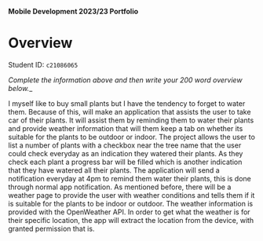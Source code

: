 **Mobile Development 2023/23 Portfolio**
# Overview

Student ID: `c21086065`

_Complete the information above and then write your 200 word overview below.__

I myself like to buy small plants but I have the tendency to forget to water them. Because of this, will make an application that assists the user to take car of their plants. It will assist them by reminding them to water their plants and provide weather information that will them keep a tab on whether its suitable for the plants to be outdoor or indoor. The project allows the user to list a number of plants with a checkbox near the tree name that the user could check everyday as an indication they watered their plants. As they check each plant a progress bar will be filled which is another indication that they have watered all their plants.
The application will send a notification everyday at 4pm to remind them water their plants, this is done through normal app notification.
As mentioned before, there will be a weather page to provide the user with weather conditions and tells them if it is suitable for the plants to be indoor or outdoor. The weather information is provided with the OpenWeather API. In order to get what the weather is for their specific location, the app will extract the location from the device, with granted permission that is.

